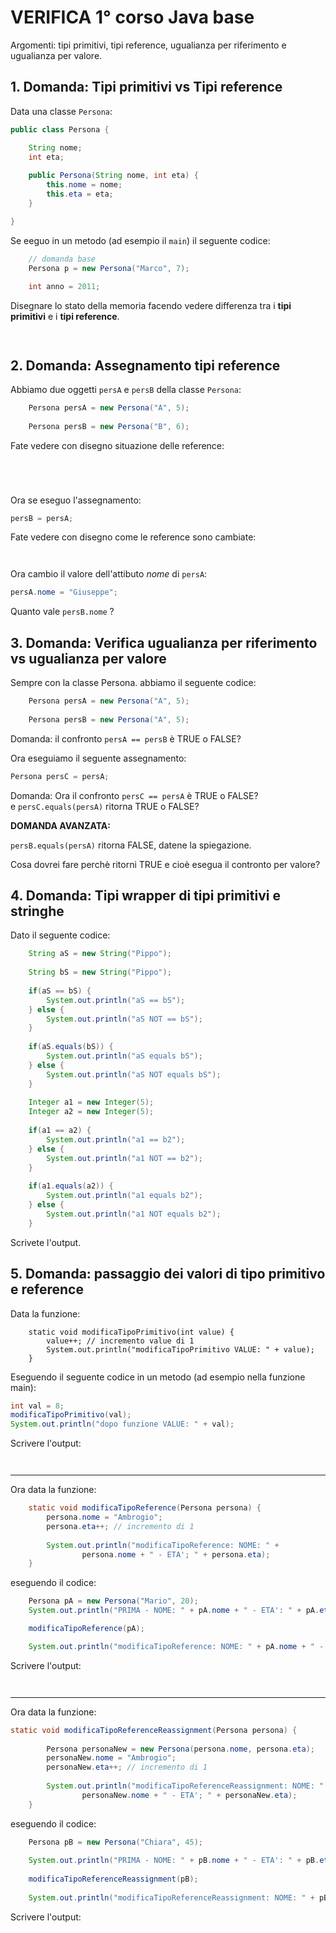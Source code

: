 # VERIFICA 1° corso Java base 

Argomenti: tipi primitivi, tipi reference, ugualianza per riferimento e ugualianza per valore.

## 1. Domanda: Tipi primitivi vs Tipi reference

Data una classe `Persona`:

```java
public class Persona {

	String nome;
	int eta;
	
	public Persona(String nome, int eta) {
		this.nome = nome;
		this.eta = eta;
	}

}

```

Se eeguo in un metodo (ad esempio il `main`) il seguente codice:

```java
    // domanda base
	Persona p = new Persona("Marco", 7);
		
    int anno = 2011;
```

Disegnare lo stato della memoria facendo vedere differenza tra i **tipi primitivi** e i **tipi reference**.

```


```

## 2. Domanda: Assegnamento tipi reference

Abbiamo due oggetti `persA` e `persB` della classe `Persona`:

```java
    Persona persA = new Persona("A", 5);
		
    Persona persB = new Persona("B", 6);
```

Fate vedere con disegno situazione delle reference:

```




```

Ora se eseguo l'assegnamento:

```java
persB = persA;
```

Fate vedere con disegno come le reference sono cambiate:

```


```

Ora cambio il valore dell'attibuto *nome* di `persA`:

```java
persA.nome = "Giuseppe";
```

Quanto vale `persB.nome` ?

## 3. Domanda: Verifica ugualianza per riferimento vs ugualianza per valore

Sempre con la classe Persona. abbiamo il seguente codice:

```java      
    Persona persA = new Persona("A", 5);
		
	Persona persB = new Persona("A", 5);
```

Domanda: 
il confronto ```persA == persB``` è TRUE o FALSE?

Ora eseguiamo il seguente assegnamento:

```java
Persona persC = persA;
```

Domanda:
Ora il confronto ```persC == persA``` è TRUE o FALSE?  
e 
`persC.equals(persA)` ritorna TRUE o FALSE?  


**DOMANDA AVANZATA:**

`persB.equals(persA)` ritorna FALSE, datene la spiegazione. 

Cosa dovrei fare perchè ritorni TRUE e cioè esegua il contronto per valore?

## 4. Domanda: Tipi wrapper di tipi primitivi e stringhe

Dato il seguente codice:

```java
    String aS = new String("Pippo");
		
    String bS = new String("Pippo");
    
    if(aS == bS) {
        System.out.println("aS == bS");
    } else {
        System.out.println("aS NOT == bS");
    }
    
    if(aS.equals(bS)) {
        System.out.println("aS equals bS");
    } else {
        System.out.println("aS NOT equals bS");
    }
    
    Integer a1 = new Integer(5);
    Integer a2 = new Integer(5);
    
    if(a1 == a2) {
        System.out.println("a1 == b2");
    } else {
        System.out.println("a1 NOT == b2");
    }
    
    if(a1.equals(a2)) {
        System.out.println("a1 equals b2");
    } else {
        System.out.println("a1 NOT equals b2");
    }
```

Scrivete l'output.

## 5. Domanda: passaggio dei valori di tipo primitivo e reference

Data la funzione:

```
    static void modificaTipoPrimitivo(int value) {
		value++; // incremento value di 1
		System.out.println("modificaTipoPrimitivo VALUE: " + value);
	}
```

Eseguendo il seguente codice in un metodo (ad esempio nella funzione main):

```java
int val = 8;
modificaTipoPrimitivo(val);
System.out.println("dopo funzione VALUE: " + val);
```
Scrivere l'output:

```


```
--------------------------------------------------------

Ora data la funzione:

```java
    static void modificaTipoReference(Persona persona) {
		persona.nome = "Ambrogio";
		persona.eta++; // incremento di 1
		
		System.out.println("modificaTipoReference: NOME: " + 
				persona.nome + " - ETA'; " + persona.eta);
	}

```
eseguendo il codice:

```java
    Persona pA = new Persona("Mario", 20);
    System.out.println("PRIMA - NOME: " + pA.nome + " - ETA': " + pA.eta);

    modificaTipoReference(pA);

    System.out.println("modificaTipoReference: NOME: " + pA.nome + " - ETA': " + pA.eta);
```

Scrivere l'output:

```


```

-------------------------------------------------------------

Ora data la funzione:

```java
static void modificaTipoReferenceReassignment(Persona persona) {
		
		Persona personaNew = new Persona(persona.nome, persona.eta);
		personaNew.nome = "Ambrogio";
		personaNew.eta++; // incremento di 1
		
		System.out.println("modificaTipoReferenceReassignment: NOME: " + 
				personaNew.nome + " - ETA'; " + personaNew.eta);
	}
```

eseguendo il codice:

```java
    Persona pB = new Persona("Chiara", 45);
    
    System.out.println("PRIMA - NOME: " + pB.nome + " - ETA': " + pB.eta);
       
    modificaTipoReferenceReassignment(pB);
       
    System.out.println("modificaTipoReferenceReassignment: NOME: " + pB.nome + " - ETA': " + pB.eta);    
```

Scrivere l'output:

```


```